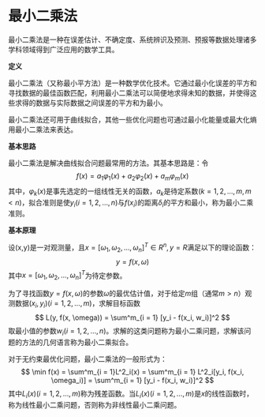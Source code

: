 # 最小二乘法

最小二乘法是一种在误差估计、不确定度、系统辨识及预测、预报等数据处理诸多学科领域得到广泛应用的数学工具。

**定义**

最小二乘法（又称最小平方法）是一种数学优化技术。它通过最小化误差的平方和寻找数据的最佳函数匹配，利用最小二乘法可以简便地求得未知的数据，并使得这些求得的数据与实际数据之间误差的平方和为最小。

最小二乘法还可用于曲线拟合，其他一些优化问题也可通过最小化能量或最大化熵用最小二乘法来表达。

**基本思路**

最小二乘法是解决曲线拟合问题最常用的方法。其基本思路是：令
$$
f(x) = a_1 \varphi_1(x) + a_2 \varphi_2(x) + a_m \varphi_m(x)
$$
其中，$\varphi_k(x)$是事先选定的一组线性无关的函数，$a_k$是待定系数$(k = 1, 2, \dots,m,m < n)$，拟合准则是使$y_i(i = 1, 2, \dots, n)$与$f(x_i)$的距离$\delta_i$的平方和最小，称为最小二乘准则。

**基本原理**

设(x,y)是一对观测量，且$x = [\omega_1, \omega_2, \dots, \omega_n]^T \in R^n, y = R$满足以下的理论函数：
$$
y = f(x, \omega)
$$
其中$x = [\omega_1, \omega_2, \dots, \omega_n]^T$为待定参数。

为了寻找函数$y = f(x, \omega)$的参数$\omega$的最优估计值，对于给定$m$组（通常$m > n$）观测数据$(x_i, y_i)(i = 1, 2, \dots, m)$，求解目标函数
$$
L(y, f(x, \omega)) = \sum^m_{i = 1} [y_i - f(x_i, w_i)]^2
$$
取最小值的参数$w_i(i = 1, 2, \dots, n)$。求解的这类问题称为最小二乘问题，求解该问题的方法的几何语言称为最小二乘拟合。

对于无约束最优化问题，最小二乘法的一般形式为：
$$
\min f(x) = \sum^m_{i = 1}L^2_i(x) = \sum^m_{i = 1} L^2_i[y_i, f(x_i, \omega_i)] = \sum^m_{i = 1} [y_i - f(x_i, w_i)]^2
$$
其中$L_i(x)(i = 1, 2, \dots, m)$称为残差函数。当$L_i(x)(i = 1, 2, \dots, m)$是$x$的线性函数时，称为线性最小二乘问题，否则称为非线性最小二乘问题。